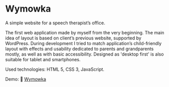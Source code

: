 # Wymowka
A simple website for a speech therapist’s office.

The first web application made by myself from the very beginning. The main idea of layout is based on client’s previous website, supported by WordPress. During development I tried to match application’s child-friendly layout with effects and usability dedicated to parents and grandparents mostly, as well as with basic accessibility. Designed as 'desktop first' is also suitable for tablet and smartphones.

Used technologies: HTML 5, CSS 3, JavaScript.

Demo: 🔗 [Wymowka](https://sebastiannowak91.github.io/Wymowka/)
